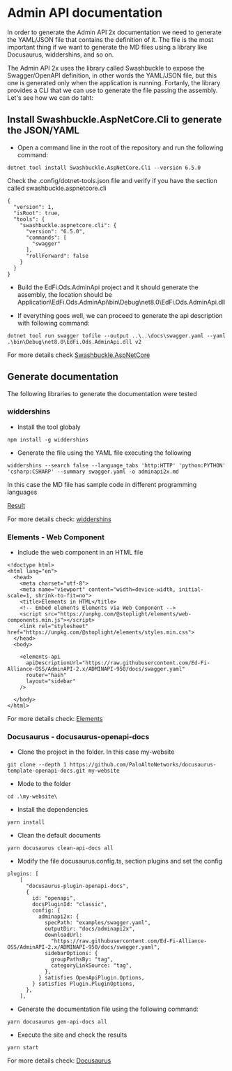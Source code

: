 # Admin API documentation
In order to generate the Admin API 2x documentation we need to generate the YAML/JSON file that contains the definition of it. The file is the most important thing if we want to generate the MD files using  a library like Docusaurus, widdershins, and so on.

The Admin API 2x uses the library called Swashbuckle to expose the Swagger/OpenAPI definition, in other words the YAML/JSON file, but this one is generated only when the application is running. 
Fortanly, the library provides a CLI that we can use to generate the file passing the assembly. Let's see how we can do taht:

## Install Swashbuckle.AspNetCore.Cli to generate the JSON/YAML

- Open a command line in the root of the repository and run the following command:
```
dotnet tool install Swashbuckle.AspNetCore.Cli --version 6.5.0
```

Check the .config/dotnet-tools.json file and verify if you have the section called swashbuckle.aspnetcore.cli
```
{
  "version": 1,
  "isRoot": true,
  "tools": {
    "swashbuckle.aspnetcore.cli": {
      "version": "6.5.0",
      "commands": [
        "swagger"
      ],
      "rollForward": false
    }
  }
}
```

- Build the EdFi.Ods.AdminApi project and it should generate the assembly, the location should be Application\EdFi.Ods.AdminApi\bin\Debug\net8.0\EdFi.Ods.AdminApi.dll

- If everything goes well, we can proceed to generate the api description with following command:
```
dotnet tool run swagger tofile --output ..\..\docs\swagger.yaml --yaml .\bin\Debug\net8.0\EdFi.Ods.AdminApi.dll v2
``` 
For more details check [Swashbuckle.AspNetCore](https://github.com/domaindrivendev/Swashbuckle.AspNetCore#swashbuckleaspnetcorecli)

## Generate documentation
The following libraries to generate the documentation were tested

### widdershins

- Install the tool globaly
```
npm install -g widdershins
```

- Generate the file using the YAML file executing the following 
```
widdershins --search false --language_tabs 'http:HTTP' 'python:PYTHON' 'csharp:CSHARP' --summary swagger.yaml -o adminapi2x.md
```
In this case the MD file has sample code in different programming languages

[Result](https://github.com/Ed-Fi-Alliance-OSS/AdminAPI-2.x/blob/ADMINAPI-950/docs/yaml-to-md/adminapi2x.md)

For more details check: [widdershins](https://github.com/Mermade/widdershins)

### Elements - Web Component

- Include the web component in an HTML file

```
<!doctype html>
<html lang="en">
  <head>
    <meta charset="utf-8">
    <meta name="viewport" content="width=device-width, initial-scale=1, shrink-to-fit=no">
    <title>Elements in HTML</title>
    <!-- Embed elements Elements via Web Component -->
    <script src="https://unpkg.com/@stoplight/elements/web-components.min.js"></script>
    <link rel="stylesheet" href="https://unpkg.com/@stoplight/elements/styles.min.css">
  </head>
  <body>

    <elements-api
      apiDescriptionUrl="https://raw.githubusercontent.com/Ed-Fi-Alliance-OSS/AdminAPI-2.x/ADMINAPI-950/docs/swagger.yaml"
      router="hash"
      layout="sidebar"
    />

  </body>
</html>
```
For more details check: [Elements](https://github.com/stoplightio/elements?tab=readme-ov-file#web-component)

### Docusaurus - docusaurus-openapi-docs

- Clone the project in the folder. In this case my-website
```
git clone --depth 1 https://github.com/PaloAltoNetworks/docusaurus-template-openapi-docs.git my-website
```
- Mode to the folder
```
cd .\my-website\
```
- Install the dependencies
```
yarn install
```
- Clean the default documents
```
yarn docusaurus clean-api-docs all
```
- Modify the file docusaurus.config.ts, section plugins and set the config
```
plugins: [
    [
      "docusaurus-plugin-openapi-docs",
      {
        id: "openapi",
        docsPluginId: "classic",
        config: {
          adminapi2x: {
            specPath: "examples/swagger.yaml",
            outputDir: "docs/adminapi2x",
            downloadUrl:
              "https://raw.githubusercontent.com/Ed-Fi-Alliance-OSS/AdminAPI-2.x/ADMINAPI-950/docs/swagger.yaml",
            sidebarOptions: {
              groupPathsBy: "tag",
              categoryLinkSource: "tag",
            },
          } satisfies OpenApiPlugin.Options,
        } satisfies Plugin.PluginOptions,
      },
    ],
```
- Generate the documentation file using the following command:
```
yarn docusaurus gen-api-docs all
```
- Execute the site and check the results
```
yarn start
```
For more details check: [Docusaurus](https://github.com/PaloAltoNetworks/docusaurus-openapi-docs)
